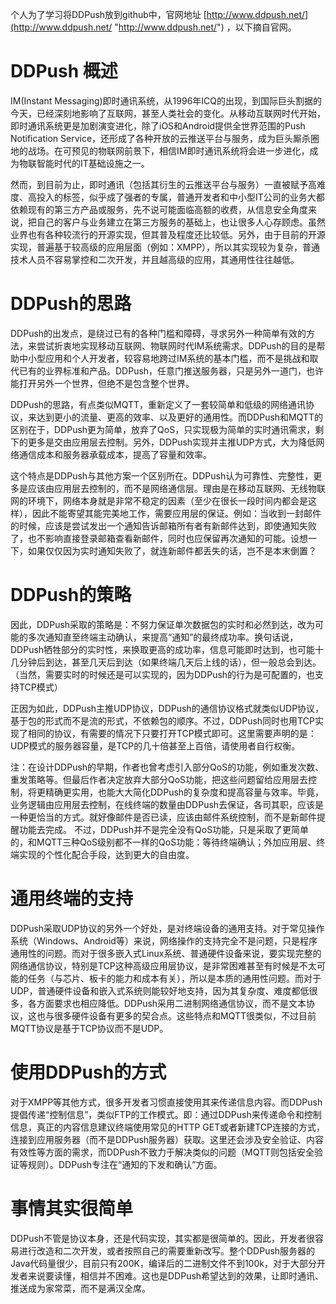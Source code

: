 
个人为了学习将DDPush放到github中，官网地址 [http://www.ddpush.net/](http://www.ddpush.net/ "http://www.ddpush.net/")
，以下摘自官网。


# DDPush 概述

IM(Instant Messaging)即时通讯系统，从1996年ICQ的出现，到国际巨头割据的今天，已经深刻地影响了互联网，甚至人类社会的变化。从移动互联网时代开始，即时通讯系统更是加剧演变进化，除了iOS和Android提供全世界范围的Push Notification Service，还形成了各种开放的云推送平台与服务，成为巨头厮杀圈地的战场。在可预见的物联网前景下，相信IM即时通讯系统将会进一步进化，成为物联智能时代的IT基础设施之一。

然而，到目前为止，即时通讯（包括其衍生的云推送平台与服务）一直被赋予高难度、高投入的标签，似乎成了强者的专属，普通开发者和中小型IT公司的业务大都依赖现有的第三方产品或服务，先不说可能面临高额的收费，从信息安全角度来说，把自己的客户与业务建立在第三方服务的基础上，也让很多人心存顾虑。虽然业界也有各种较流行的开源实现，但其普及程度还比较低。另外，由于目前的开源实现，普遍基于较高级的应用层面（例如：XMPP），所以其实现较为复杂，普通技术人员不容易掌控和二次开发，并且越高级的应用，其通用性往往越低。

# DDPush的思路

DDPush的出发点，是绕过已有的各种门槛和障碍，寻求另外一种简单有效的方法，来尝试折衷地实现移动互联网、物联网时代IM系统需求。DDPush的目的是帮助中小型应用和个人开发者，较容易地跨过IM系统的基本门槛，而不是挑战和取代已有的业界标准和产品。DDPush，任意门推送服务器，只是另外一道门，也许能打开另外一个世界，但绝不是包含整个世界。


DDPush的思路，有点类似MQTT，重新定义了一套较简单和低级的网络通讯协议，来达到更小的流量、更高的效率、以及更好的通用性。而DDPush和MQTT的区别在于，DDPush更为简单，放弃了QoS，只实现极为简单的实时通讯需求，剩下的更多是交由应用层去控制。另外，DDPush实现并主推UDP方式，大为降低网络通信成本和服务器承载成本，提高了容量和效率。


这个特点是DDPush与其他方案一个区别所在。DDPush认为可靠性、完整性，更多是应该由应用层去控制的，而不是网络通信层。理由是在移动互联网、无线物联网的环境下，网络本身就是非常不稳定的因素（至少在很长一段时间内都会是这样），因此不能寄望其能完美地工作，需要应用层的保证。例如：当收到一封邮件的时候，应该是尝试发出一个通知告诉邮箱所有者有新邮件达到，即使通知失败了，也不影响直接登录邮箱查看新邮件，同时也应保留再次通知的可能。设想一下，如果仅仅因为实时通知失败了，就连新邮件都丢失的话，岂不是本末倒置？



# DDPush的策略

因此，DDPush采取的策略是：不努力保证单次数据包的实时和必然到达，改为可能的多次通知直至终端主动确认，来提高“通知”的最终成功率。换句话说，DDPush牺牲部分的实时性，来换取更高的成功率，信息可能即时达到，也可能十几分钟后到达，甚至几天后到达（如果终端几天后上线的话），但一般总会到达。（当然，需要实时的时候还是可以实现的，因为DDPush的行为是可配置的，也支持TCP模式）

正因为如此，DDPush主推UDP协议，DDPush的通信协议格式就类似UDP协议，基于包的形式而不是流的形式，不依赖包的顺序。不过，DDPush同时也用TCP实现了相同的协议，有需要的情况下只要打开TCP模式即可。这里需要声明的是：UDP模式的服务器容量，是TCP的几十倍甚至上百倍，请使用者自行权衡。

注：在设计DDPush的早期，作者也曾考虑引入部分QoS的功能，例如重发次数、重发策略等。但最后作者决定放弃大部分QoS功能，把这些问题留给应用层去控制，将更精确更实用，也能大大简化DDPush的复杂度和提高容量与效率。毕竟，业务逻辑由应用层去控制，在线终端的数量由DDPush去保证，各司其职，应该是一种更恰当的方式。就好像邮件是否已读，应该由邮件系统控制，而不是新邮件提醒功能去完成。
不过，DDPush并不是完全没有QoS功能，只是采取了更简单的，和MQTT三种QoS级别都不一样的QoS功能：等待终端确认；外加应用层、终端实现的个性化配合手段，达到更大的自由度。

# 通用终端的支持

DDPush采取UDP协议的另外一个好处，是对终端设备的通用支持。对于常见操作系统（Windows、Android等）来说，网络操作的支持完全不是问题，只是程序通用性的问题。而对于很多嵌入式Linux系统、普通硬件设备来说，要实现完整的网络通信协议，特别是TCP这种高级应用层协议，是非常困难甚至有时候是不太可能的任务（与芯片、板卡的能力和成本有关），所以是本质的通用性问题。而对于UDP，普通硬件设备和嵌入式系统则能较好地支持，因为其复杂度、难度都低很多，各方面要求也相应降低。DDPush采用二进制网络通信协议，而不是文本协议，这也与很多硬件设备有更多的契合点。这些特点和MQTT很类似，不过目前MQTT协议是基于TCP协议而不是UDP。

# 使用DDPush的方式

对于XMPP等其他方式，很多开发者习惯直接使用其来传递信息内容。而DDPush提倡传递“控制信息”，类似FTP的工作模式。即：通过DDPush来传递命令和控制信息，真正的内容信息建议终端使用常见的HTTP GET或者新建TCP连接的方式，连接到应用服务器（而不是DDPush服务器）获取。这里还会涉及安全验证、内容有效性等方面的需求，而DDPush不致力于解决类似的问题（MQTT则包括安全验证等规则）。DDPush专注在“通知的下发和确认”方面。

# 事情其实很简单

DDPush不管是协议本身，还是代码实现，其实都是很简单的。因此，开发者很容易进行改造和二次开发，或者按照自己的需要重新改写。整个DDPush服务器的Java代码量很少，目前只有200K，编译后的二进制文件不到100k，对于大部分开发者来说要读懂，相信并不困难。这也是DDPush希望达到的效果，让即时通讯、推送成为家常菜，而不是满汉全席。